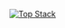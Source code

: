 [![Top Stack](https://widget.realdeveloper.pro/api/top?stack=Swift,SwiftUI,JavaScript)](https://github.com/SebastianBanks)



